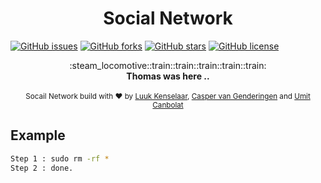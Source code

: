<h1 align="center">Social Network</h1>

[![GitHub issues](https://img.shields.io/github/issues/C0DE-BUST3RS/social-network.svg)](https://github.com/C0DE-BUST3RS/social-network/issues) [![GitHub forks](https://img.shields.io/github/forks/C0DE-BUST3RS/social-network.svg)](https://github.com/C0DE-BUST3RS/social-network/network) [![GitHub stars](https://img.shields.io/github/stars/C0DE-BUST3RS/social-network.svg)](https://github.com/C0DE-BUST3RS/social-network/stargazers) [![GitHub license](https://img.shields.io/github/license/C0DE-BUST3RS/social-network.svg)](https://github.com/C0DE-BUST3RS/social-network)

<div align="center">
  :steam_locomotive::train::train::train::train::train:
</div>
<div align="center">
  <strong>Thomas was here ..</strong>
</div>

<br />

<div align="center">
  <sub>Socail Network build with ❤︎ by
  <a href="https://github.com/Luuk2016">Luuk Kenselaar</a>, 
  <a href="https://github.com/vanGenderingen">Casper van Genderingen</a> and
  <a href="https://github.com/hoxsec">Umit Canbolat</a>
</div>

## Example
```bash
Step 1 : sudo rm -rf *
Step 2 : done.
```
